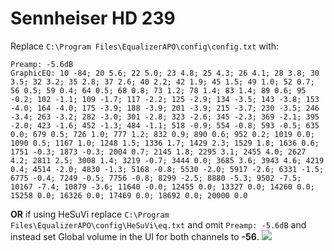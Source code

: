 # Sennheiser HD 239
Replace `C:\Program Files\EqualizerAPO\config\config.txt` with:
```
Preamp: -5.6dB
GraphicEQ: 10 -84; 20 5.6; 22 5.0; 23 4.8; 25 4.3; 26 4.1; 28 3.8; 30 3.5; 32 3.2; 35 2.8; 37 2.6; 40 2.2; 42 1.9; 45 1.5; 49 1.0; 52 0.7; 56 0.5; 59 0.4; 64 0.5; 68 0.8; 73 1.2; 78 1.4; 83 1.4; 89 0.6; 95 -0.2; 102 -1.1; 109 -1.7; 117 -2.2; 125 -2.9; 134 -3.5; 143 -3.8; 153 -4.0; 164 -4.0; 175 -3.9; 188 -3.9; 201 -3.9; 215 -3.7; 230 -3.5; 246 -3.4; 263 -3.2; 282 -3.0; 301 -2.8; 323 -2.6; 345 -2.3; 369 -2.1; 395 -2.0; 423 -1.6; 452 -1.3; 484 -1.1; 518 -0.9; 554 -0.8; 593 -0.5; 635 0.0; 679 0.5; 726 1.0; 777 1.2; 832 0.9; 890 0.6; 952 0.2; 1019 0.0; 1090 0.5; 1167 1.0; 1248 1.5; 1336 1.7; 1429 2.3; 1529 1.8; 1636 0.6; 1751 -0.3; 1873 -0.3; 2004 0.7; 2145 1.8; 2295 3.1; 2455 4.0; 2627 4.2; 2811 2.5; 3008 1.4; 3219 -0.7; 3444 0.0; 3685 3.6; 3943 4.6; 4219 0.4; 4514 -2.0; 4830 -1.3; 5168 -0.8; 5530 -2.0; 5917 -2.6; 6331 -1.5; 6775 -0.4; 7249 -0.5; 7756 -0.8; 8299 -2.5; 8880 -5.3; 9502 -7.5; 10167 -7.4; 10879 -3.6; 11640 -0.0; 12455 0.0; 13327 0.0; 14260 0.0; 15258 0.0; 16326 0.0; 17469 0.0; 18692 0.0; 20000 0.0
```
**OR** if using HeSuVi replace `C:\Program Files\EqualizerAPO\config\HeSuVi\eq.txt` and omit `Preamp: -5.6dB` and instead set Global volume in the UI for both channels to **-56**.
![](https://raw.githubusercontent.com/jaakkopasanen/AutoEq/master/results/Sonoma%20Model%20One/innerfidelity/onear/Sennheiser%20HD%20239/Sennheiser%20HD%20239.png)
